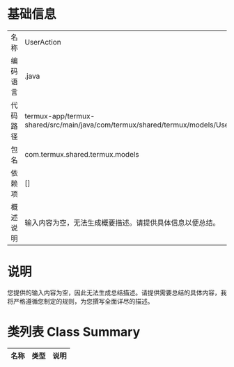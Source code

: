 # 基础信息

|      |      |
|------|------|
| 名称 | UserAction |
| 编码语言 | .java |
| 代码路径 | termux-app/termux-shared/src/main/java/com/termux/shared/termux/models/UserAction.java |
| 包名 | com.termux.shared.termux.models |
| 依赖项 | [] |
| 概述说明 | 输入内容为空，无法生成概要描述。请提供具体信息以便总结。 |

# 说明

您提供的输入内容为空，因此无法生成总结描述。请提供需要总结的具体内容，我将严格遵循您制定的规则，为您撰写全面详尽的描述。

# 类列表 Class Summary

| 名称   | 类型  | 说明 |
|-------|------|-------------|




